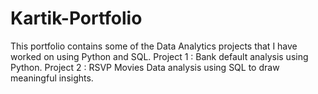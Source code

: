 # Kartik-Portfolio
This portfolio contains some of the Data Analytics projects that I have worked on using Python and SQL.
Project 1 : Bank default analysis using Python.
Project 2 : RSVP Movies Data analysis using SQL to draw meaningful insights.
